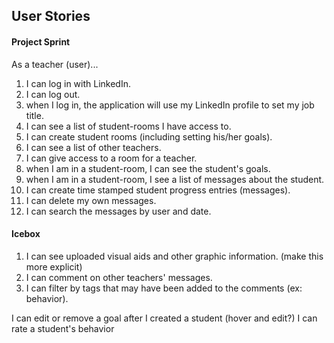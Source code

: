 ## User Stories

#### Project Sprint

As a teacher (user)...

1. I can log in with LinkedIn.
1. I can log out.
1. when I log in, the application will use my LinkedIn profile to set my job title.
1. I can see a list of student-rooms I have access to.
1. I can create student rooms (including setting his/her goals).
1. I can see a list of other teachers.
1. I can give access to a room for a teacher.
1. when I am in a student-room, I can see the student's goals.
1. when I am in a student-room, I see a list of messages about the student.
1. I can create time stamped student progress entries (messages).
1. I can delete my own messages.
1. I can search the messages by user and date.

#### Icebox

1. I can see uploaded visual aids and other graphic information. (make this more explicit)
1. I can comment on other teachers' messages.
1. I can filter by tags that may have been added to the comments (ex: behavior).


I can edit or remove a goal after I created a student (hover and edit?)
I can rate a student's behavior
